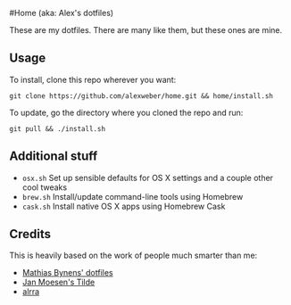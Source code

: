#Home (aka: Alex's dotfiles)

These are my dotfiles. There are many like them, but these ones are mine.

## Usage

To install, clone this repo wherever you want:

`git clone https://github.com/alexweber/home.git && home/install.sh`

To update, go the directory where you cloned the repo and run:

`git pull && ./install.sh`

## Additional stuff

* `osx.sh` Set up sensible defaults for OS X settings and a couple other cool tweaks
* `brew.sh` Install/update command-line tools using Homebrew
* `cask.sh` Install native OS X apps using Homebrew Cask

## Credits

This is heavily based on the work of people much smarter than me:

* [Mathias Bynens' dotfiles](https://github.com/mathiasbynens/dotfiles)
* [Jan Moesen's Tilde](https://github.com/janmoesen/tilde)
* [alrra](https://github.com/alrra/dotfiles)
